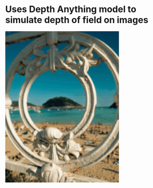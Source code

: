 # Uses Depth Anything model to simulate depth of field on images

![teaser](./assets/gifs/gif_resize2.gif)